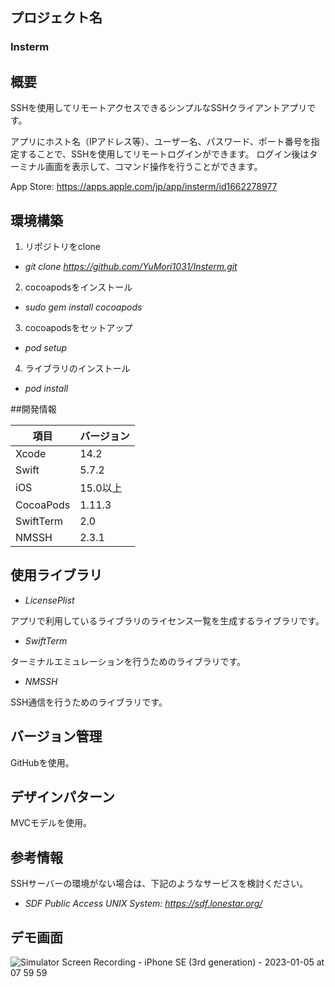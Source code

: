 ## プロジェクト名
### Insterm

## 概要
SSHを使用してリモートアクセスできるシンプルなSSHクライアントアプリです。

アプリにホスト名（IPアドレス等）、ユーザー名、パスワード、ポート番号を指定することで、SSHを使用してリモートログインができます。
ログイン後はターミナル画面を表示して、コマンド操作を行うことができます。

App Store: https://apps.apple.com/jp/app/insterm/id1662278977

## 環境構築
1. リポジトリをclone 

- *git clone https://github.com/YuMori1031/Insterm.git*

2. cocoapodsをインストール 

- *sudo gem install cocoapods*

3. cocoapodsをセットアップ

- *pod setup*

4. ライブラリのインストール

- *pod install*

##開発情報

| 項目 | バージョン |
| ---- | ---- |
| Xcode | 14.2 |
| Swift | 5.7.2 |
| iOS | 15.0以上 |
| CocoaPods | 1.11.3 |
| SwiftTerm | 2.0 |
| NMSSH | 2.3.1 |

## 使用ライブラリ
- *LicensePlist*

アプリで利用しているライブラリのライセンス一覧を生成するライブラリです。

- *SwiftTerm*

ターミナルエミュレーションを行うためのライブラリです。

- *NMSSH*

SSH通信を行うためのライブラリです。

## バージョン管理
GitHubを使用。

## デザインパターン
MVCモデルを使用。

## 参考情報
SSHサーバーの環境がない場合は、下記のようなサービスを検討ください。
- *SDF Public Access UNIX System: https://sdf.lonestar.org/*

## デモ画面
![Simulator Screen Recording - iPhone SE (3rd generation) - 2023-01-05 at 07 59 59](https://user-images.githubusercontent.com/83987599/210666606-0e776a22-44a6-4ee3-a8fb-7ad9c005bbc0.gif)
